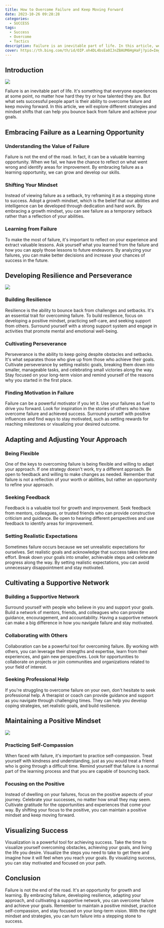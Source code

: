 ```yaml
---
title: How to Overcome Failure and Keep Moving Forward
date: 2023-10-26 09:28:28
categories:
  - SUCCESS
tags:
  - Success
  - Overcome
  - Tactics
description: Failure is an inevitable part of life. In this article, we will explore different strategies and mindset shifts that can help you bounce back from failure and achieve your goals.
cover: https://th.bing.com/th/id/OIP.oh4DL4bsEa0IJnZBAUM6HgHaFj?pid=ImgDet&rs=1
---
```


## Introduction

![](https://cdn.jsdelivr.net/gh/PirlosM/image@main/20231026110527.png)

Failure is an inevitable part of life. It's something that everyone experiences at some point, no matter how hard they try or how talented they are. But what sets successful people apart is their ability to overcome failure and keep moving forward. In this article, we will explore different strategies and mindset shifts that can help you bounce back from failure and achieve your goals.

## Embracing Failure as a Learning Opportunity

### Understanding the Value of Failure
Failure is not the end of the road. In fact, it can be a valuable learning opportunity. When we fail, we have the chance to reflect on what went wrong and identify areas for improvement. By embracing failure as a learning opportunity, we can grow and develop our skills.

### Shifting Your Mindset

Instead of viewing failure as a setback, try reframing it as a stepping stone to success. Adopt a growth mindset, which is the belief that our abilities and intelligence can be developed through dedication and hard work. By embracing a growth mindset, you can see failure as a temporary setback rather than a reflection of your abilities.

### Learning from Failure

To make the most of failure, it's important to reflect on your experience and extract valuable lessons. Ask yourself what you learned from the failure and how you can apply those lessons to future endeavors. By analyzing your failures, you can make better decisions and increase your chances of success in the future.

## Developing Resilience and Perseverance

![](https://cdn.jsdelivr.net/gh/PirlosM/image@main/20231026110629.png)

### Building Resilience

Resilience is the ability to bounce back from challenges and setbacks. It's an essential trait for overcoming failure. To build resilience, focus on developing a positive mindset, practicing self-care, and seeking support from others. Surround yourself with a strong support system and engage in activities that promote mental and emotional well-being.

### Cultivating Perseverance

Perseverance is the ability to keep going despite obstacles and setbacks. It's what separates those who give up from those who achieve their goals. Cultivate perseverance by setting realistic goals, breaking them down into smaller, manageable tasks, and celebrating small victories along the way. Stay focused on your long-term vision and remind yourself of the reasons why you started in the first place.

### Finding Motivation in Failure

Failure can be a powerful motivator if you let it. Use your failures as fuel to drive you forward. Look for inspiration in the stories of others who have overcome failure and achieved success. Surround yourself with positive influences and find ways to stay motivated, such as setting rewards for reaching milestones or visualizing your desired outcome.

## Adapting and Adjusting Your Approach

### Being Flexible

One of the keys to overcoming failure is being flexible and willing to adapt your approach. If one strategy doesn't work, try a different approach. Be open to feedback and willing to make changes as needed. Remember that failure is not a reflection of your worth or abilities, but rather an opportunity to refine your approach.

### Seeking Feedback

Feedback is a valuable tool for growth and improvement. Seek feedback from mentors, colleagues, or trusted friends who can provide constructive criticism and guidance. Be open to hearing different perspectives and use feedback to identify areas for improvement.

### Setting Realistic Expectations

Sometimes failure occurs because we set unrealistic expectations for ourselves. Set realistic goals and acknowledge that success takes time and effort. Break down your goals into smaller, achievable steps and celebrate progress along the way. By setting realistic expectations, you can avoid unnecessary disappointment and stay motivated.

## Cultivating a Supportive Network

### Building a Supportive Network

Surround yourself with people who believe in you and support your goals. Build a network of mentors, friends, and colleagues who can provide guidance, encouragement, and accountability. Having a supportive network can make a big difference in how you navigate failure and stay motivated.

### Collaborating with Others

Collaboration can be a powerful tool for overcoming failure. By working with others, you can leverage their strengths and expertise, learn from their experiences, and gain new perspectives. Look for opportunities to collaborate on projects or join communities and organizations related to your field of interest.

### Seeking Professional Help

If you're struggling to overcome failure on your own, don't hesitate to seek professional help. A therapist or coach can provide guidance and support as you navigate through challenging times. They can help you develop coping strategies, set realistic goals, and build resilience.

## Maintaining a Positive Mindset

![](https://cdn.jsdelivr.net/gh/PirlosM/image@main/20231026110724.png)

### Practicing Self-Compassion

When faced with failure, it's important to practice self-compassion. Treat yourself with kindness and understanding, just as you would treat a friend who is going through a difficult time. Remind yourself that failure is a normal part of the learning process and that you are capable of bouncing back.

### Focusing on the Positive

Instead of dwelling on your failures, focus on the positive aspects of your journey. Celebrate your successes, no matter how small they may seem. Cultivate gratitude for the opportunities and experiences that come your way. By shifting your focus to the positive, you can maintain a positive mindset and keep moving forward.

## Visualizing Success

Visualization is a powerful tool for achieving success. Take the time to visualize yourself overcoming obstacles, achieving your goals, and living the life you desire. Visualize the steps you need to take to get there and imagine how it will feel when you reach your goals. By visualizing success, you can stay motivated and focused on your path.

## Conclusion

Failure is not the end of the road. It's an opportunity for growth and learning. By embracing failure, developing resilience, adapting your approach, and cultivating a supportive network, you can overcome failure and achieve your goals. Remember to maintain a positive mindset, practice self-compassion, and stay focused on your long-term vision. With the right mindset and strategies, you can turn failure into a stepping stone to success.